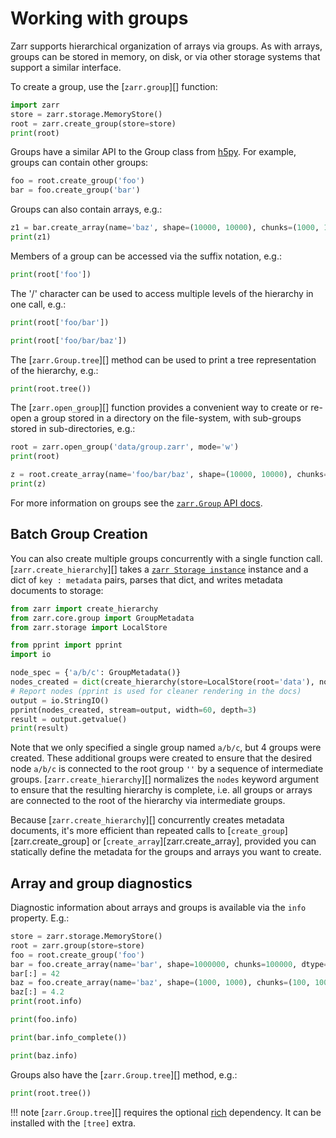 # Working with groups

Zarr supports hierarchical organization of arrays via groups. As with arrays,
groups can be stored in memory, on disk, or via other storage systems that
support a similar interface.

To create a group, use the [`zarr.group`][] function:

```python exec="true" session="groups" source="above" result="ansi"
import zarr
store = zarr.storage.MemoryStore()
root = zarr.create_group(store=store)
print(root)
```

Groups have a similar API to the Group class from [h5py](https://www.h5py.org/).  For example, groups can contain other groups:

```python exec="true" session="groups" source="above"
foo = root.create_group('foo')
bar = foo.create_group('bar')
```

Groups can also contain arrays, e.g.:

```python exec="true" session="groups" source="above" result="ansi"
z1 = bar.create_array(name='baz', shape=(10000, 10000), chunks=(1000, 1000), dtype='int32')
print(z1)
```

Members of a group can be accessed via the suffix notation, e.g.:

```python exec="true" session="groups" source="above" result="ansi"
print(root['foo'])
```

The '/' character can be used to access multiple levels of the hierarchy in one
call, e.g.:

```python exec="true" session="groups" source="above" result="ansi"
print(root['foo/bar'])
```

```python exec="true" session="groups" source="above" result="ansi"
print(root['foo/bar/baz'])
```

The [`zarr.Group.tree`][] method can be used to print a tree
representation of the hierarchy, e.g.:

```python exec="true" session="groups" source="above" result="ansi"
print(root.tree())
```

The [`zarr.open_group`][] function provides a convenient way to create or
re-open a group stored in a directory on the file-system, with sub-groups stored in
sub-directories, e.g.:

```python exec="true" session="groups" source="above" result="ansi"
root = zarr.open_group('data/group.zarr', mode='w')
print(root)
```

```python exec="true" session="groups" source="above" result="ansi"
z = root.create_array(name='foo/bar/baz', shape=(10000, 10000), chunks=(1000, 1000), dtype='int32')
print(z)
```

For more information on groups see the [`zarr.Group` API docs](../api/group.md).

## Batch Group Creation

You can also create multiple groups concurrently with a single function call. [`zarr.create_hierarchy`][] takes
a [`zarr Storage instance`](../api/storage.md) instance and a dict of `key : metadata` pairs, parses that dict, and
writes metadata documents to storage:

```python exec="true" session="groups" source="above" result="ansi"
from zarr import create_hierarchy
from zarr.core.group import GroupMetadata
from zarr.storage import LocalStore

from pprint import pprint
import io

node_spec = {'a/b/c': GroupMetadata()}
nodes_created = dict(create_hierarchy(store=LocalStore(root='data'), nodes=node_spec))
# Report nodes (pprint is used for cleaner rendering in the docs)
output = io.StringIO()
pprint(nodes_created, stream=output, width=60, depth=3)
result = output.getvalue()
print(result)
```

Note that we only specified a single group named `a/b/c`, but 4 groups were created. These additional groups
were created to ensure that the desired node `a/b/c` is connected to the root group `''` by a sequence
of intermediate groups. [`zarr.create_hierarchy`][] normalizes the `nodes` keyword argument to
ensure that the resulting hierarchy is complete, i.e. all groups or arrays are connected to the root
of the hierarchy via intermediate groups.

Because [`zarr.create_hierarchy`][] concurrently creates metadata documents, it's more efficient
than repeated calls to [`create_group`][zarr.create_group] or [`create_array`][zarr.create_array], provided you can statically define
the metadata for the groups and arrays you want to create.

## Array and group diagnostics

Diagnostic information about arrays and groups is available via the `info`
property. E.g.:

```python exec="true" session="groups" source="above" result="ansi"
store = zarr.storage.MemoryStore()
root = zarr.group(store=store)
foo = root.create_group('foo')
bar = foo.create_array(name='bar', shape=1000000, chunks=100000, dtype='int64')
bar[:] = 42
baz = foo.create_array(name='baz', shape=(1000, 1000), chunks=(100, 100), dtype='float32')
baz[:] = 4.2
print(root.info)
```

```python exec="true" session="groups" source="above" result="ansi"
print(foo.info)
```

```python exec="true" session="groups" source="above" result="ansi"
print(bar.info_complete())
```

```python exec="true" session="groups" source="above" result="ansi"
print(baz.info)
```

Groups also have the [`zarr.Group.tree`][] method, e.g.:

```python exec="true" session="groups" source="above" result="ansi"
print(root.tree())
```

!!! note
    [`zarr.Group.tree`][] requires the optional [rich](https://rich.readthedocs.io/en/stable/) dependency. It can be installed with the `[tree]` extra.